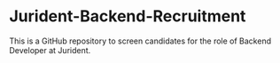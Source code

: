 # Jurident-Backend-Recruitment
This is a GitHub repository to screen candidates for the role of Backend Developer at Jurident.
